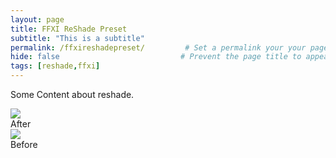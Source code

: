 ```yaml
---
layout: page
title: FFXI ReShade Preset
subtitle: "This is a subtitle"  
permalink: /ffxireshadepreset/         # Set a permalink your your page
hide: false                           # Prevent the page title to appear in the navbar
tags: [reshade,ffxi]
---
```


Some Content about reshade.

<div id="one" class="bal-container">
  <div class="bal-after">
    <img src="{{ '/img/beforeafter/5.jpg' | relative_url }}">
    <div class="bal-afterPosition afterLabel">
      After
    </div>
  </div>
  <div class="bal-before">
    <div class="bal-before-inset">
    <img src="{{ '/img/beforeafter/4.png' | relative_url }}">
      <div class="bal-beforePosition beforeLabel">
        Before
      </div>
    </div>
  </div>
  <div class="bal-handle">
    <span class=" handle-left-arrow"></span>
    <span class="handle-right-arrow"></span>
  </div>
</div>

<script src="{{ '/assets/js/imagecomparison.js' | relative_url }}"></script>

<script>
        new BeforeAfter({
            id: '#one'
        });
</script>


